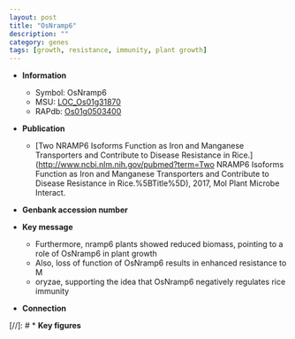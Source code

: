 ```yaml
---
layout: post
title: "OsNramp6"
description: ""
category: genes
tags: [growth, resistance, immunity, plant growth]
---
```


* **Information**  
    + Symbol: OsNramp6  
    + MSU: [LOC_Os01g31870](http://rice.plantbiology.msu.edu/cgi-bin/ORF_infopage.cgi?orf=LOC_Os01g31870)  
    + RAPdb: [Os01g0503400](http://rapdb.dna.affrc.go.jp/viewer/gbrowse_details/irgsp1?name=Os01g0503400)  

* **Publication**  
    + [Two NRAMP6 Isoforms Function as Iron and Manganese Transporters and Contribute to Disease Resistance in Rice.](http://www.ncbi.nlm.nih.gov/pubmed?term=Two NRAMP6 Isoforms Function as Iron and Manganese Transporters and Contribute to Disease Resistance in Rice.%5BTitle%5D), 2017, Mol Plant Microbe Interact.

* **Genbank accession number**  

* **Key message**  
    + Furthermore, nramp6 plants showed reduced biomass, pointing to a role of OsNramp6 in plant growth
    + Also, loss of function of OsNramp6 results in enhanced resistance to M
    + oryzae, supporting the idea that OsNramp6 negatively regulates rice immunity

* **Connection**  

[//]: # * **Key figures**  



